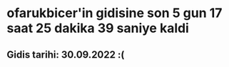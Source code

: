 # ofarukbicer'in gidisine son 5 gun 17 saat 25 dakika 39 saniye kaldi

## Gidis tarihi: 30.09.2022 :(